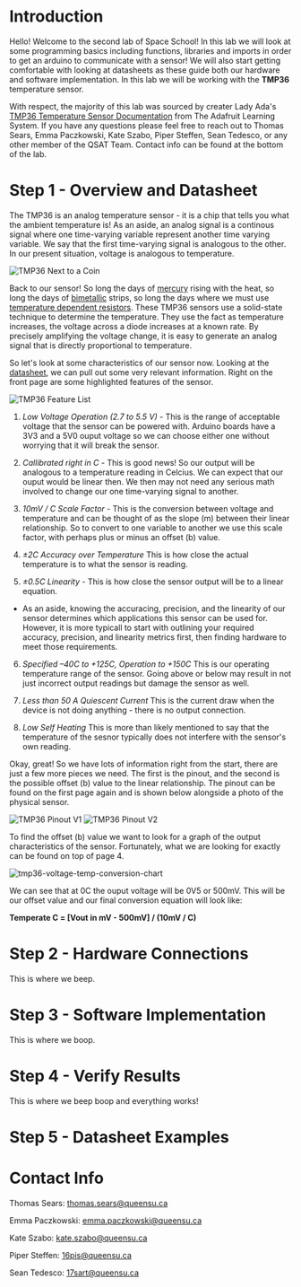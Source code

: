 # Introduction

Hello! Welcome to the second lab of Space School! In this lab we will look at some programming basics including functions, libraries and imports in order to get an arduino to communicate with a sensor! We will also start getting comfortable with looking at datasheets as these guide both our hardware and software implementation. In this lab we will be working with the **TMP36** temperature sensor.

With respect, the majority of this lab was sourced by creater Lady Ada's [TMP36 Temperature Sensor Documentation](https://cdn-learn.adafruit.com/downloads/pdf/tmp36-temperature-sensor.pdf) from The Adafruit Learning System. If you have any questions please feel free to reach out to Thomas Sears, Emma Paczkowski, Kate Szabo, Piper Steffen, Sean Tedesco, or any other member of the QSAT Team. Contact info can be found at the bottom of the lab. 

# Step 1 - Overview and Datasheet 
The TMP36 is an analog temperature sensor - it is a chip that tells you what the ambient temperature is! As an aside, an analog signal is a continous signal where one time-varying variable represent another time varying variable. We say that the first time-varying signal is analogous to the other. In our present situation, voltage is analogous to temperature. 

![TMP36 Next to a Coin](https://github.com/queens-satellite-team/Space-School/blob/01efedf88740647ccd69433bf9f45f66f0af0abe/lab2/lab2-images/tmp36-overview.jpeg)

Back to our sensor! So long the days of [mercury](https://en.wikipedia.org/wiki/Mercury-in-glass_thermometer) rising with the heat, so long the days of [bimetallic](https://en.wikipedia.org/wiki/Bimetallic_strip) strips, so long the days where we must use [temperature dependent resistors](https://en.wikipedia.org/wiki/Thermistor). These TMP36 sensors use a solid-state technique to determine the temperature. They use the fact as temperature increases, the voltage across a diode increases at a known rate. By precisely amplifying the voltage change, it is easy to generate an analog signal that is directly proportional to temperature.

So let's look at some characteristics of our sensor now. Looking at the [datasheet](https://cdn-learn.adafruit.com/assets/assets/000/010/131/original/TMP35_36_37.pdf), we can pull out some very relevant information. Right on the front page are some highlighted features of the sensor.

![TMP36 Feature List](https://github.com/queens-satellite-team/Space-School/blob/7a96f4cc5526eacf4cb35bf12e6b0ef8bec684fd/lab2/lab2-images/tmp36-features.png)

1. *Low Voltage Operation (2.7 to 5.5 V)* - This is the range of acceptable voltage that the sensor can be powered with. Arduino boards have a 3V3 and a 5V0 ouput voltage so we can choose either one without worrying that it will break the sensor. 

2. *Callibrated right in C* - This is good news! So our output will be analogous to a temperature reading in Celcius. We can expect that our ouput would be linear then. We then may not need any serious math involved to change our one time-varying signal to another. 

3. *10mV / C Scale Factor* - This is the conversion between voltage and temperature and can be thought of as the slope (m) between their linear relationship. So to convert to one variable to another we use this scale factor, with perhaps plus or minus an offset (b) value. 

4. *±2C Accuracy over Temperature* This is how close the actual temperature is to what the sensor is reading. 

5. *±0.5C Linearity* - This is how close the sensor output will be to a linear equation. 

- As an aside, knowing the accuracing, precision, and the linearity of our sensor determines which applications this sensor can be used for. However, it is more typicall to start with outlining your required accuracy, precision, and linearity metrics first, then finding hardware to meet those requirements. 

6. *Specified –40C to +125C, Operation to +150C* This is our operating temperature range of the sensor. Going above or below may result in not just incorrect output readings but damage the sensor as well. 

7. *Less than 50 A Quiescent Current* This is the current draw when the device is not doing anything - there is no output connection. 

8. *Low Self Heating* This is more than likely mentioned to say that the temperature of the sesnor typically does not interfere with the sensor's own reading. 

Okay, great! So we have lots of information right from the start, there are just a few more pieces we need. The first is the pinout, and the second is the possible offset (b) value to the linear relationship. The pinout can be found on the first page again and is shown below alongside a photo of the physical sensor. 

![TMP36 Pinout V1](https://github.com/queens-satellite-team/Space-School/blob/bb1df16b5dcc6b585fb614fad82e5aceec367c11/lab2/lab2-images/tmp36-pinout-v1.png) ![TMP36 Pinout V2](https://github.com/queens-satellite-team/Space-School/blob/bb1df16b5dcc6b585fb614fad82e5aceec367c11/lab2/lab2-images/tmp36-pinout-v2.png)

To find the offset (b) value we want to look for a graph of the output characteristics of the sensor. Fortunately, what we are looking for exactly can be found on top of page 4. 

![tmp36-voltage-temp-conversion-chart](https://github.com/queens-satellite-team/Space-School/blob/85e73e4f4b51446189f5e0e27c2e8949096455b9/lab2/lab2-images/tmp36-voltage-temp-conversion-chart.png)

We can see that at 0C the ouput voltage will be 0V5 or 500mV. This will be our offset value and our final conversion equation will look like:

**Temperate C = [Vout in mV - 500mV] / (10mV / C)** 

# Step 2 - Hardware Connections 
This is where we beep.

# Step 3 - Software Implementation 
This is where we boop. 

# Step 4 - Verify Results 
This is where we beep boop and everything works! 

# Step 5 - Datasheet Examples 

# Contact Info 

Thomas Sears: thomas.sears@queensu.ca

Emma Paczkowski: emma.paczkowski@queensu.ca

Kate Szabo: kate.szabo@queensu.ca

Piper Steffen: 16pis@queensu.ca

Sean Tedesco: 17sart@queensu.ca
